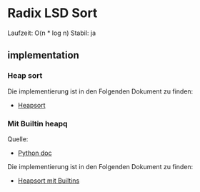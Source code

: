 # Radix LSD Sort

Laufzeit: O(n * log n) 
Stabil: ja

## implementation

### Heap sort



Die implementierung ist in den Folgenden Dokument zu finden:
- [Heapsort](./code/heap_sort_binary.py)

### Mit Builtin heapq

Quelle: 
- [Python doc](https://docs.python.org/3/library/heapq.html)

Die implementierung ist in den Folgenden Dokument zu finden:
- [Heapsort mit Builtins](./code/heap_sort_builtin_heap.py)


